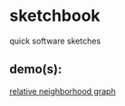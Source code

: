 # sketchbook
quick software sketches
## demo(s):
[relative neighborhood graph](http://spasmsaps.github.io/sketchbook/src/p5js/relativeNeighborhoodGraph/)
